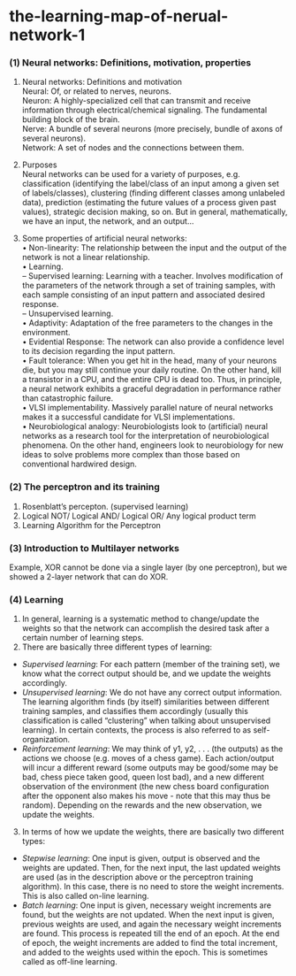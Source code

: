# the-learning-map-of-nerual-network-1

### (1) Neural networks: Definitions, motivation, properties



1. Neural networks: Definitions and motivation
<br> Neural: Of, or related to nerves, neurons.
<br> Neuron: A highly-specialized cell that can transmit and receive information through electrical/chemical
signaling. The fundamental building block of the brain.
<br> Nerve: A bundle of several neurons (more precisely, bundle of axons of several neurons).
<br> Network: A set of nodes and the connections between them.

2. Purposes
<br> Neural networks can be used for a variety of purposes, e.g. classification (identifying the label/class of
an input among a given set of labels/classes), clustering (finding different classes among unlabeled data),
prediction (estimating the future values of a process given past values), strategic decision making, so on.
But in general, mathematically, we have an input, the network, and an output...

3. Some properties of artificial neural networks:
<br> • Non-linearity: The relationship between the input and the output of the network is not a linear
relationship.
<br> • Learning.
<br> – Supervised learning: Learning with a teacher. Involves modification of the parameters of the
network through a set of training samples, with each sample consisting of an input pattern and
associated desired response.
<br> – Unsupervised learning.
<br> • Adaptivity: Adaptation of the free parameters to the changes in the environment.
<br> • Evidential Response: The network can also provide a confidence level to its decision regarding the
input pattern.
<br> • Fault tolerance: When you get hit in the head, many of your neurons die, but you may still continue
your daily routine. On the other hand, kill a transistor in a CPU, and the entire CPU is dead too. Thus,
in principle, a neural network exhibits a graceful degradation in performance rather than catastrophic
failure.
<br> • VLSI implementability. Massively parallel nature of neural networks makes it a successful candidate
for VLSI implementations.
<br> • Neurobiological analogy: Neurobiologists look to (artificial) neural networks as a research tool for the
interpretation of neurobiological phenomena. On the other hand, engineers look to neurobiology for
new ideas to solve problems more complex than those based on conventional hardwired design.

### (2) The perceptron and its training
1. Rosenblatt’s percepton. (supervised learning)
2. Logical NOT/ Logical AND/  Logical OR/ Any logical product term
3. Learning Algorithm for the Perceptron

### (3) Introduction to Multilayer networks
Example, XOR cannot be done via a single layer (by one perceptron), but we showed a 2-layer network that can do XOR.

### (4) Learning
1. In general, learning is a systematic method to change/update the weights so that the network can accomplish the desired task after a certain number of learning steps.
2. There are basically three different types of learning: 
* _Supervised learning_: For each pattern (member of the training set), we know what the correct output
should be, and we update the weights accordingly.
* _Unsupervised learning_: We do not have any correct output information. The learning algorithm finds
(by itself) similarities between different training samples, and classifies them accordingly (usually this
classification is called “clustering” when talking about unsupervised learning). In certain contexts, the
process is also referred to as self-organization.
* _Reinforcement learning_: We may think of y1, y2, . . . (the outputs) as the actions we choose (e.g. moves
of a chess game). Each action/output will incur a different reward (some outputs may be good/some
may be bad, chess piece taken good, queen lost bad), and a new different observation of the environment (the new chess board configuration after the opponent also makes his move - note that this may thus
be random). Depending on the rewards and the new observation, we update the weights.
3. In terms of how we update the weights, there are basically two different types:
* _Stepwise learning_: One input is given, output is observed and the weights are updated. Then, for the
next input, the last updated weights are used (as in the description above or the perceptron training
algorithm). In this case, there is no need to store the weight increments. This is also called on-line
learning.
* _Batch learning_: One input is given, necessary weight increments are found, but the weights are not
updated. When the next input is given, previous weights are used, and again the necessary weight
increments are found. This process is repeated till the end of an epoch. At the end of epoch, the
weight increments are added to find the total increment, and added to the weights used within the
epoch. This is sometimes called as off-line learning.

